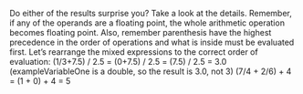 Do either of the results surprise you? Take a look at the details. Remember, if any of the operands are a floating point, the whole arithmetic operation becomes floating point. Also, remember parenthesis have the highest precedence in the order of operations and what is inside must be evaluated first. Let’s rearrange the mixed expressions to the correct order of evaluation: (1/3+7.5) / 2.5 = (0+7.5) / 2.5 = (7.5) / 2.5 = 3.0 (exampleVariableOne is a double, so the result is 3.0, not 3) (7/4 + 2/6) + 4 = (1 + 0) + 4 = 5

